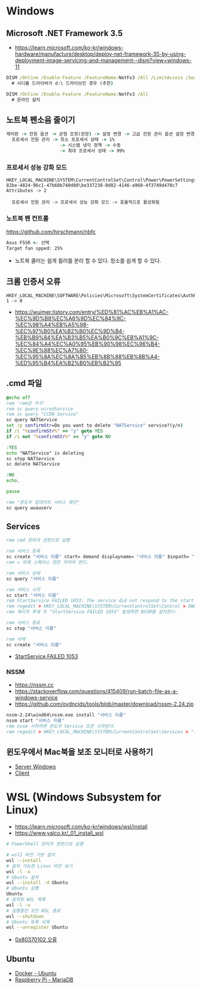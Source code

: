 # Windows

## Microsoft .NET Framework 3.5
* https://learn.microsoft.com/ko-kr/windows-hardware/manufacture/desktop/deploy-net-framework-35-by-using-deployment-image-servicing-and-management--dism?view=windows-11
```cmd
DISM /Online /Enable-Feature /FeatureName:NetFx3 /All /LimitAccess /Source:d:\sources\sxs
  # 시디롬 드라이버가 d:\ 드라이브인 경우 (추천)

DISM /Online /Enable-Feature /FeatureName:NetFx3 /All
  # 온라인 설치
```

## 노트북 펜소음 줄이기
```cmd
제어판 -> 전원 옵션 -> 균형 조정(권장) -> 설정 변경 -> 고급 전원 관리 옵션 설정 변경 ->
  프로세서 전원 관리 -> 최소 프로세서 상태 -> 1%
                    -> 시스템 냉각 정책 -> 수동
                    -> 최대 프로세서 상태 -> 99%
```

### 프로세서 성능 강화 모드
```registry
HKEY_LOCAL_MACHINE\SYSTEM\CurrentControlSet\Control\Power\PowerSettings\54533251-82be-4824-96c1-47b60b740d00\be337238-0d82-4146-a960-4f3749d470c7
Attributes -> 2

  프로세서 전원 관리 -> 프로세서 성능 강화 모드 -> 효율적으로 활성화됨
```

### 노트북 펜 컨트롤
https://github.com/hirschmann/nbfc
```cmd
Asus F5SR <- 선택
Target fan spped: 25%
```
* 노트북 쿨러는 쉽게 휠러를 분리 할 수 있다. 청소를 쉽게 할 수 있다.

## 크롬 인증서 오류
```regedit
HKEY_LOCAL_MACHINE\SOFTWARE\Policies\Microsoft\SystemCertificates\AuthRoot
1 -> 0
```
* https://wuimer.tistory.com/entry/%ED%81%AC%EB%A1%AC-%EC%9D%B8%EC%A6%9D%EC%84%9C-%EC%98%A4%EB%A5%98-%EC%97%B0%EA%B2%B0%EC%9D%B4-%EB%B9%84%EA%B3%B5%EA%B0%9C%EB%A1%9C-%EC%84%A4%EC%A0%95%EB%90%98%EC%96%B4-%EC%9E%88%EC%A7%80-%EC%95%8A%EC%8A%B5%EB%8B%88%EB%8B%A4-%ED%95%B4%EA%B2%B0%EB%B2%95

<!--
## 최고의 성능
```cmd
powercfg -duplicatescheme e9a42b02-d5df-448d-aa00-03f14749eb61
```

## 백그라운드 앱 끄기
```
개인 정보 설정 -> 백그라운드 앱
```
-->

## .cmd 파일
```cmd
@echo off
rem 'rem은 주석'
rem sc query wiredService
rem sc query "CCDN Service"
sc query NATService
set /p confirmStr=Do you want to delete "NATService" service?(y/n)
if /i "%confirmStr%" == "y" goto YES
if /i not "%confirmStr%" == "y" goto NO

:YES
echo "NATService" is deleting
sc stop NATService
sc delete NATService

:NO
echo.

pause

rem "윈도우 업데이트 서비스 확인"
sc query wuauserv
```

<!--
## DirectX (최종)
* https://www.microsoft.com/ko-kr/download/confirmation.aspx?id=35
-->

## Services
```cmd
rem cmd 관라자 권한으로 실행

rem 서비스 등록
sc create "서비스 이름" start= demand displayname= "서비스 이름" binpath= "C:\서비스.bat"
rem = 뒤에 스페이스 한칸 띄어야 한다.

rem 서비스 상태
sc query "서비스 이름"

rem 서비스 시작
sc start "서비스 이름"
rem StartService FAILED 1053: The service did not respond to the start or control request in a timely fashion.
rem regedit > HKEY_LOCAL_MACHINE\SYSTEM\CurrentControlSet\Control > DWORD32 > ServicesPipeTimeout: 180000
rem 재시작 후에 또 "StartService FAILED 1053" 발생하면 NSSM를 설치한다.

rem 서비스 종료
sc stop "서비스 이름"

rem 삭제
sc create "서비스 이름"
```
* [StartService FAILED 1053](https://www.partitionwizard.com/clone-disk/windows-could-not-start-the-service-on-local-computer-error-1053.html)

### NSSM
* https://nssm.cc
* https://stackoverflow.com/questions/415409/run-batch-file-as-a-windows-service
* https://github.com/ovdncids/tools/blob/master/download/nssm-2.24.zip
```cmd
nssm-2.24\wind64\nssm.exe install "서비스 이름"
nssm start "서비스 이름"
rem nssm 시작하면 윈도우 Service 또한 시작된다.
rem regedit > HKEY_LOCAL_MACHINE\SYSTEM\CurrentControlSet\Services > "서비스 이름"이 추가 된다.
```

## 윈도우에서 Mac북을 보조 모니터로 사용하기
* [Server Windows](https://www.spacedesk.net)
* [Client](http://viewer.spacedesk.net)

# WSL (Windows Subsystem for Linux)
* https://learn.microsoft.com/ko-kr/windows/wsl/install
* https://www.yalco.kr/_01_install_wsl
```sh
# PowerShell 관리자 권한으로 실행

# wsl2 버전 기본 설치
wsl --install
# 설치 가능한 Linux 버전 보기
wsl -l -o
# Ubuntu 설치
wsl --install -d Ubuntu
# Ubuntu 실행
Ubuntu
# 설치된 WSL 목록
wsl -l -v
# 실행중인 모든 WSL 종료
wsl --shutdown
# Ubuntu 등록 삭제
wsl --unregister Ubuntu
```
* [0x80370102 오류](https://velog.io/@jaylnne/WSL-Error-0x80370102-%ED%95%B4%EA%B2%B0)

## Ubuntu
* [Docker - Ubuntu](https://github.com/ovdncids/tools/blob/master/Docker.md#shell-%EC%A0%91%EC%86%8D)
* [Raspberry Pi - MariaDB](https://github.com/ovdncids/raspberrypi-curriculum#mariadb)
